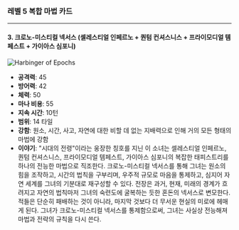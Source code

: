 ### 레벨 5 복합 마법 카드

---

#### 3. 크로노-미스티컬 넥서스 (셀레스티얼 인페르노 + 퀀텀 컨셔스니스 + 프라이모디얼 템페스트 + 가이아스 심포니)

![Harbinger of Epochs](./HarbingerofEpochs.png)

- **공격력**: 45
- **방어력**: 42
- **체력**: 50
- **마나 비용**: 55
- **지속 시간**: 10턴
- **범위**: 14 타일
- **강함**: 원소, 시간, 사고, 자연에 대한 비할 데 없는 지배력으로 인해 거의 모든 형태의 마법에 강함
- **이야기**: "시대의 전령"이라는 웅장한 칭호를 지닌 이 소녀는 셀레스티얼 인페르노, 퀀텀 컨셔스니스, 프라이모디얼 템페스트, 가이아스 심포니의 복잡한 태피스트리를 하나의 전능한 마법으로 직조한다. 크로노-미스티컬 넥서스를 통해 그녀는 원소의 힘을 조작하고, 시간의 법칙을 구부리며, 우주적 규모로 마음을 통제하고, 심지어 자연 세계를 그녀의 기분대로 재구성할 수 있다. 전장은 과거, 현재, 미래의 경계가 흐려지고 자연의 법칙마저 그녀의 숙련도에 굴복하는 듯한 혼돈의 넥서스로 변모한다. 적들은 단순히 패배하는 것이 아니라, 마지막 것보다 더 무서운 현실의 미로에 헤매게 된다. 그녀가 크로노-미스티컬 넥서스를 통제함으로써, 그녀는 사실상 전능해져 마법과 전략의 규칙을 다시 쓴다.


